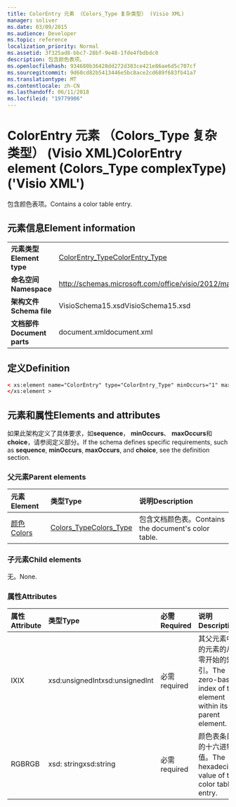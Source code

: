 ```yaml
---
title: ColorEntry 元素 （Colors_Type 复杂类型） (Visio XML)
manager: soliver
ms.date: 03/09/2015
ms.audience: Developer
ms.topic: reference
localization_priority: Normal
ms.assetid: 3f325ad8-bbc7-28bf-9e48-1fde4fbdbdc0
description: 包含颜色表项。
ms.openlocfilehash: 934680b36428dd272d383ce421e86ae6d5c707cf
ms.sourcegitcommit: 9d60cd82b5413446e5bc8ace2cd689f683fb41a7
ms.translationtype: MT
ms.contentlocale: zh-CN
ms.lasthandoff: 06/11/2018
ms.locfileid: "19779906"
---
```

# <a name="colorentry-element-colorstype-complextype-visio-xml"></a><span data-ttu-id="4805a-103">ColorEntry 元素 （Colors_Type 复杂类型） (Visio XML)</span><span class="sxs-lookup"><span data-stu-id="4805a-103">ColorEntry element (Colors_Type complexType) ('Visio XML')</span></span>

<span data-ttu-id="4805a-104">包含颜色表项。</span><span class="sxs-lookup"><span data-stu-id="4805a-104">Contains a color table entry.</span></span>
  
## <a name="element-information"></a><span data-ttu-id="4805a-105">元素信息</span><span class="sxs-lookup"><span data-stu-id="4805a-105">Element information</span></span>

|||
|:-----|:-----|
|<span data-ttu-id="4805a-106">**元素类型**</span><span class="sxs-lookup"><span data-stu-id="4805a-106">**Element type**</span></span> <br/> |[<span data-ttu-id="4805a-107">ColorEntry_Type</span><span class="sxs-lookup"><span data-stu-id="4805a-107">ColorEntry_Type</span></span>](colorentry_type-complextypevisio-xml.md) <br/> |
|<span data-ttu-id="4805a-108">**命名空间**</span><span class="sxs-lookup"><span data-stu-id="4805a-108">**Namespace**</span></span> <br/> |http://schemas.microsoft.com/office/visio/2012/main  <br/> |
|<span data-ttu-id="4805a-109">**架构文件**</span><span class="sxs-lookup"><span data-stu-id="4805a-109">**Schema file**</span></span> <br/> |<span data-ttu-id="4805a-110">VisioSchema15.xsd</span><span class="sxs-lookup"><span data-stu-id="4805a-110">VisioSchema15.xsd</span></span>  <br/> |
|<span data-ttu-id="4805a-111">**文档部件**</span><span class="sxs-lookup"><span data-stu-id="4805a-111">**Document parts**</span></span> <br/> |<span data-ttu-id="4805a-112">document.xml</span><span class="sxs-lookup"><span data-stu-id="4805a-112">document.xml</span></span>  <br/> |
   
## <a name="definition"></a><span data-ttu-id="4805a-113">定义</span><span class="sxs-lookup"><span data-stu-id="4805a-113">Definition</span></span>

```XML
< xs:element name="ColorEntry" type="ColorEntry_Type" minOccurs="1" maxOccurs="unbounded" >
</xs:element >
```

## <a name="elements-and-attributes"></a><span data-ttu-id="4805a-114">元素和属性</span><span class="sxs-lookup"><span data-stu-id="4805a-114">Elements and attributes</span></span>

<span data-ttu-id="4805a-115">如果此架构定义了具体要求，如**sequence**， **minOccurs**、 **maxOccurs**和**choice**，请参阅定义部分。</span><span class="sxs-lookup"><span data-stu-id="4805a-115">If the schema defines specific requirements, such as **sequence**, **minOccurs**, **maxOccurs**, and **choice**, see the definition section.</span></span> 
  
### <a name="parent-elements"></a><span data-ttu-id="4805a-116">父元素</span><span class="sxs-lookup"><span data-stu-id="4805a-116">Parent elements</span></span>

|<span data-ttu-id="4805a-117">**元素**</span><span class="sxs-lookup"><span data-stu-id="4805a-117">**Element**</span></span>|<span data-ttu-id="4805a-118">**类型**</span><span class="sxs-lookup"><span data-stu-id="4805a-118">**Type**</span></span>|<span data-ttu-id="4805a-119">**说明**</span><span class="sxs-lookup"><span data-stu-id="4805a-119">**Description**</span></span>|
|:-----|:-----|:-----|
|[<span data-ttu-id="4805a-120">颜色</span><span class="sxs-lookup"><span data-stu-id="4805a-120">Colors</span></span>](colors-element-visiodocument_type-complextypevisio-xml.md) <br/> |[<span data-ttu-id="4805a-121">Colors_Type</span><span class="sxs-lookup"><span data-stu-id="4805a-121">Colors_Type</span></span>](colors_type-complextypevisio-xml.md) <br/> |<span data-ttu-id="4805a-122">包含文档颜色表。</span><span class="sxs-lookup"><span data-stu-id="4805a-122">Contains the document's color table.</span></span>  <br/> |
   
### <a name="child-elements"></a><span data-ttu-id="4805a-123">子元素</span><span class="sxs-lookup"><span data-stu-id="4805a-123">Child elements</span></span>

<span data-ttu-id="4805a-124">无。</span><span class="sxs-lookup"><span data-stu-id="4805a-124">None.</span></span>
  
### <a name="attributes"></a><span data-ttu-id="4805a-125">属性</span><span class="sxs-lookup"><span data-stu-id="4805a-125">Attributes</span></span>

|<span data-ttu-id="4805a-126">**属性**</span><span class="sxs-lookup"><span data-stu-id="4805a-126">**Attribute**</span></span>|<span data-ttu-id="4805a-127">**类型**</span><span class="sxs-lookup"><span data-stu-id="4805a-127">**Type**</span></span>|<span data-ttu-id="4805a-128">**必需**</span><span class="sxs-lookup"><span data-stu-id="4805a-128">**Required**</span></span>|<span data-ttu-id="4805a-129">**说明**</span><span class="sxs-lookup"><span data-stu-id="4805a-129">**Description**</span></span>|<span data-ttu-id="4805a-130">**可能的值**</span><span class="sxs-lookup"><span data-stu-id="4805a-130">**Possible values**</span></span>|
|:-----|:-----|:-----|:-----|:-----|
|<span data-ttu-id="4805a-131">IX</span><span class="sxs-lookup"><span data-stu-id="4805a-131">IX</span></span>  <br/> |<span data-ttu-id="4805a-132">xsd:unsignedInt</span><span class="sxs-lookup"><span data-stu-id="4805a-132">xsd:unsignedInt</span></span>  <br/> |<span data-ttu-id="4805a-133">必需</span><span class="sxs-lookup"><span data-stu-id="4805a-133">required</span></span>  <br/> |<span data-ttu-id="4805a-134">其父元素中的元素的从零开始的索引。</span><span class="sxs-lookup"><span data-stu-id="4805a-134">The zero-based index of the element within its parent element.</span></span>  <br/> |<span data-ttu-id="4805a-135">Xsd:unsignedInt 类型的值。</span><span class="sxs-lookup"><span data-stu-id="4805a-135">Values of the xsd:unsignedInt type.</span></span>  <br/> |
|<span data-ttu-id="4805a-136">RGB</span><span class="sxs-lookup"><span data-stu-id="4805a-136">RGB</span></span>  <br/> |<span data-ttu-id="4805a-137">xsd: string</span><span class="sxs-lookup"><span data-stu-id="4805a-137">xsd:string</span></span>  <br/> |<span data-ttu-id="4805a-138">必需</span><span class="sxs-lookup"><span data-stu-id="4805a-138">required</span></span>  <br/> |<span data-ttu-id="4805a-139">颜色表条目的十六进制值。</span><span class="sxs-lookup"><span data-stu-id="4805a-139">The hexadecimal value of the color table entry.</span></span>  <br/> |<span data-ttu-id="4805a-140">Xsd: string 类型的值。</span><span class="sxs-lookup"><span data-stu-id="4805a-140">Values of the xsd:string type.</span></span>  <br/> |
   

